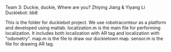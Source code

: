 Team 3: Duckie, duckie, Where are you?
Zhiying Jiang & Yiyang Li
Duckiebot: bb8

This is the folder for duckiebot project. 
We use robotraconteur as a platform and developed using matlab.
localization.m is the main file for performing localization. It includes both localization with AR tag and localization with "odometry".
map.m is the file to draw our duckietown map.
sensor.m is the file for drawing AR tag.
